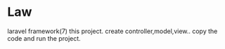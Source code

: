 # Law 
laravel framework(7) this project. create controller,model,view.. copy the code and run the project.

